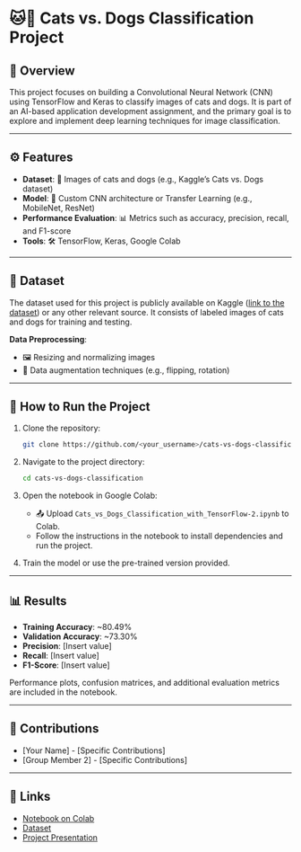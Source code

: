 # 🐱🐶 Cats vs. Dogs Classification Project  

## 🌟 Overview  
This project focuses on building a Convolutional Neural Network (CNN) using TensorFlow and Keras to classify images of cats and dogs. It is part of an AI-based application development assignment, and the primary goal is to explore and implement deep learning techniques for image classification.

---

## ⚙️ Features  
- **Dataset**: 📂 Images of cats and dogs (e.g., Kaggle’s Cats vs. Dogs dataset)  
- **Model**: 🧠 Custom CNN architecture or Transfer Learning (e.g., MobileNet, ResNet)  
- **Performance Evaluation**: 📊 Metrics such as accuracy, precision, recall, and F1-score  
- **Tools**: 🛠️ TensorFlow, Keras, Google Colab  

---

## 📁 Dataset  
The dataset used for this project is publicly available on Kaggle ([link to the dataset](#)) or any other relevant source. It consists of labeled images of cats and dogs for training and testing.  

**Data Preprocessing**:  
- 🖼️ Resizing and normalizing images  
- 🔄 Data augmentation techniques (e.g., flipping, rotation)  

---

## 🚀 How to Run the Project  
1. Clone the repository:  
   ```bash
   git clone https://github.com/<your_username>/cats-vs-dogs-classification.git
   ```  
2. Navigate to the project directory:  
   ```bash
   cd cats-vs-dogs-classification
   ```  
3. Open the notebook in Google Colab:  
   - 📤 Upload `Cats_vs_Dogs_Classification_with_TensorFlow-2.ipynb` to Colab.  
   - Follow the instructions in the notebook to install dependencies and run the project.  

4. Train the model or use the pre-trained version provided.  

---

## 📊 Results  
- **Training Accuracy**: ~80.49%  
- **Validation Accuracy**: ~73.30%  
- **Precision**: [Insert value]  
- **Recall**: [Insert value]  
- **F1-Score**: [Insert value]  

Performance plots, confusion matrices, and additional evaluation metrics are included in the notebook.  

---

## 🤝 Contributions  
- [Your Name] - [Specific Contributions]  
- [Group Member 2] - [Specific Contributions]  

---

## 🔗 Links  
- [Notebook on Colab](#)  
- [Dataset](#)  
- [Project Presentation](#)
